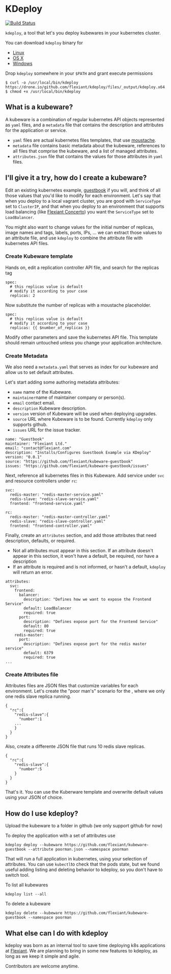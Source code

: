 KDeploy
=======
[![Build Status](https://drone.io/github.com/flexiant/kdeploy/status.png)](https://drone.io/github.com/flexiant/kdeploy/latest)

`kdeploy`, a tool that let's you deploy kubewares in your kubernetes cluster.

You can download `kdeploy` binary for
- [Linux](https://drone.io/github.com/flexiant/kdeploy/files/_output/kdeploy.x64.linux)
- [OS X](https://drone.io/github.com/flexiant/kdeploy/files/_output/kdeploy.x64.darwin)
- [Windows](https://drone.io/github.com/flexiant/kdeploy/files/_output/kdeploy.x64.windows.exe)

Drop `kdeploy` somewhere in your `$PATH` and grant execute permissions
```
$ curl -o /usr/local/bin/kdeploy  https://drone.io/github.com/flexiant/kdeploy/files/_output/kdeploy.x64.darwin
$ chmod +x /usr/local/bin/kdeploy
``` 

What is a kubeware?
-------------------

A kubeware is a combination of regular kubernetes API objects represented as `yaml` files, and a `metadata` file that contains the description and attributes for the application or service.

- `yaml` files are actual kubernetes files templates, that use [moustache](https://mustache.github.io/).
- `metadata` file contains basic metadata about the kubeware, references to all files that comprise the kubeware, and a list of managed attributes.
- `attributes.json` file that contains the values for those attributes in `yaml` files.

I'll give it a try, how do I create a kubeware?
-----------------------------------------------

Edit an existing kubernetes example, [guestbook](https://github.com/kubernetes/kubernetes/tree/master/examples/guestbook) if you will, and think of all those values that you'd like to modify for each environment. Let's say that when you deploy to a local vagrant cluster, you are good with `ServiceType` set to  `ClusterIP`, and that when you deploy to an environment that supports load balancing (like [Flexiant Concerto](https://start.concerto.io)) you want the `ServiceType` set to `LoadBalancer`.

You might also want to  change  values for the initial number of replicas, image names and tags, labels, ports, IPs, ... we can extract those values to an attribute file, and use `kdeploy` to combine the attribute file with kubernetes API files.

### Create Kubeware template

Hands on, edit a replication controller API file, and search for the replicas tag
```
spec:
  # this replicas value is default
  # modify it according to your case
  replicas: 2
```

Now substitute the number of replicas with a moustache placeholder.
```
spec:
  # this replicas value is default
  # modify it according to your case
  replicas: {{ $number_of_replicas }}
```

Modify other parameters and save the kubernetes API file. This template should remain untouched unless you change your application architecture.

### Create Metadata

We also need a `metadata.yaml` that serves as index for our kubeware and allow us to set default attributes.

Let's start adding some authoring metadata attributes:
- `name` name of the Kubeware.
- `maintainer`name of maintainer company or person(s).
- `email` contact email.
- `description` Kubeware description.
- `version` version of Kubeware will be used when deploying upgrades.
- `source` URL where Kubeware is to be found. Currently `kdeploy` only supports github.
- `issues` URL for the issue tracker.

```
name: "Guestbook"
maintainer: "Flexiant Ltd."
email: "contact@flexiant.com"
description: "Installs/Configures Guestbook Example via KDeploy"
version: "0.0.1"
source: "https://github.com/flexiant/kubeware-guestbook"
issues: "https://github.com/flexiant/kubeware-guestbook/issues"
```

Next, reference all kubernetes files in this Kubeware. Add service under `svc` and resource controllers under `rc`:

```
svc:
  redis-master: "redis-master-service.yaml"
  redis-slave: "redis-slave-service.yaml"
  frontend: "frontend-service.yaml"

rc:
  redis-master: "redis-master-controller.yaml"
  redis-slave: "redis-slave-controller.yaml"
  frontend: "frontend-controller.yaml"
```

Finally, create an `attributes` section, and add those attributes that need description, defaults, or required.
- Not all attributes must appear in this section. If an attribute doesn't appear in this section, it won't have a default, be required, nor have a description
- If an attribute is required and is not informed, or hasn't a default, `kdeploy` will return an error.

```
attributes:
  svc:
    frontend:
      balancer:
        description: "Defines how we want to expose the Frontend Service"
        default: LoadBalancer
        required: true
      port:
        description: "Defines expose port for the Frontend Service"
        default: 80
        required: true
    redis-master:
      port:
        description: "Defines expose port for the redis master service"
        default: 6379
        required: true
...
```

### Create Attributes file

Attributes files are JSON files that customize variables for each environment.
Let's create the "poor man's" scenario for the , where we only one redis slave replica running.

```
{
  "rc":{
    "redis-slave":{
      "number":1
    ...
    }
  }
}
```

Also, create a differente JSON file that runs 10 redis slave replicas.
```
{
  "rc":{
    "redis-slave":{
      "number":5
    }
  }
}
```

That's it. You can use the Kuberware template and overwrite default values using your JSON of choice.

How do I use kdeploy?
---------------------
Upload the kubeware to a folder in github (we only support github for now)

To deploy the application with a set of attributes use
```
kdeploy deploy --kubeware https://github.com/flexiant/kubeware-guestbook --attribute poorman.json --namespace poorman
```

That will run a full application in kubernetes, using your selection of attributes.
You can use `kubectl`to check that the pods state, but we found useful adding listing and deleting behavior to kdeploy, so you don't have to switch tool.

To list all kubewares
```
kdeploy list --all
```

To delete a kubeware
```
kdeploy delete --kubeware https://github.com/flexiant/kubeware-guestbook --namespace poorman
```

What else can I do with kdeploy
-------------------------------
kdeploy was born as an internal tool to save time deploying k8s applications at [Flexiant](http://www.flexiant.com). We are planning to bring in some new features to kdeploy, as long as we keep it simple and agile.

Contributors are welcome anytime.
